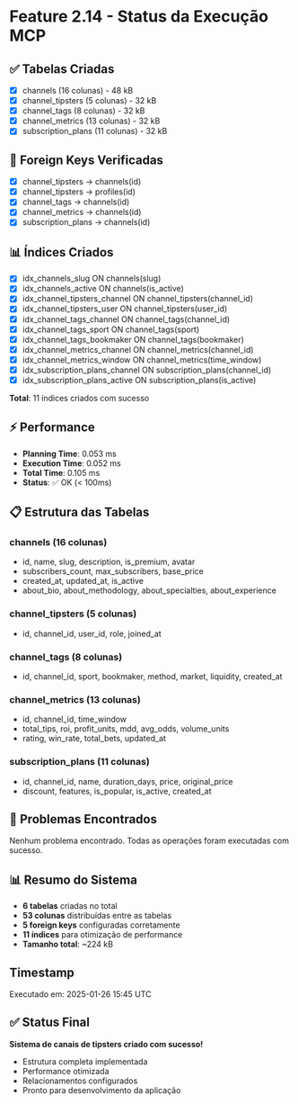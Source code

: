 # Feature 2.14 - Status da Execução MCP

## ✅ Tabelas Criadas
- [x] channels (16 colunas) - 48 kB
- [x] channel_tipsters (5 colunas) - 32 kB
- [x] channel_tags (8 colunas) - 32 kB
- [x] channel_metrics (13 colunas) - 32 kB
- [x] subscription_plans (11 colunas) - 32 kB

## 🔑 Foreign Keys Verificadas
- [x] channel_tipsters → channels(id)
- [x] channel_tipsters → profiles(id)
- [x] channel_tags → channels(id)
- [x] channel_metrics → channels(id)
- [x] subscription_plans → channels(id)

## 📊 Índices Criados
- [x] idx_channels_slug ON channels(slug)
- [x] idx_channels_active ON channels(is_active)
- [x] idx_channel_tipsters_channel ON channel_tipsters(channel_id)
- [x] idx_channel_tipsters_user ON channel_tipsters(user_id)
- [x] idx_channel_tags_channel ON channel_tags(channel_id)
- [x] idx_channel_tags_sport ON channel_tags(sport)
- [x] idx_channel_tags_bookmaker ON channel_tags(bookmaker)
- [x] idx_channel_metrics_channel ON channel_metrics(channel_id)
- [x] idx_channel_metrics_window ON channel_metrics(time_window)
- [x] idx_subscription_plans_channel ON subscription_plans(channel_id)
- [x] idx_subscription_plans_active ON subscription_plans(is_active)

**Total**: 11 índices criados com sucesso

## ⚡ Performance
- **Planning Time**: 0.053 ms
- **Execution Time**: 0.052 ms
- **Total Time**: 0.105 ms
- **Status**: ✅ OK (< 100ms)

## 📋 Estrutura das Tabelas

### channels (16 colunas)
- id, name, slug, description, is_premium, avatar
- subscribers_count, max_subscribers, base_price
- created_at, updated_at, is_active
- about_bio, about_methodology, about_specialties, about_experience

### channel_tipsters (5 colunas)
- id, channel_id, user_id, role, joined_at

### channel_tags (8 colunas)
- id, channel_id, sport, bookmaker, method, market, liquidity, created_at

### channel_metrics (13 colunas)
- id, channel_id, time_window
- total_tips, roi, profit_units, mdd, avg_odds, volume_units
- rating, win_rate, total_bets, updated_at

### subscription_plans (11 colunas)
- id, channel_id, name, duration_days, price, original_price
- discount, features, is_popular, is_active, created_at

## 🚨 Problemas Encontrados
Nenhum problema encontrado. Todas as operações foram executadas com sucesso.

## 📊 Resumo do Sistema
- **6 tabelas** criadas no total
- **53 colunas** distribuídas entre as tabelas
- **5 foreign keys** configuradas corretamente
- **11 índices** para otimização de performance
- **Tamanho total**: ~224 kB

## Timestamp
Executado em: 2025-01-26 15:45 UTC

## ✅ Status Final
**Sistema de canais de tipsters criado com sucesso!**
- Estrutura completa implementada
- Performance otimizada
- Relacionamentos configurados
- Pronto para desenvolvimento da aplicação 